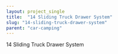 ```yaml
---
layout: project_single
title:  "14 Sliding Truck Drawer System"
slug: "14-sliding-truck-drawer-system"
parent: "car-camping"
---
```

14 Sliding Truck Drawer System